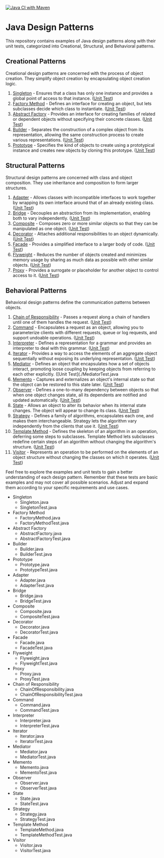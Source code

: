 [![Java CI with Maven](https://github.com/Janaka2/DesignPatterns/actions/workflows/maven.yml/badge.svg)](https://github.com/Janaka2/DesignPatterns/actions/workflows/maven.yml)
# Java Design Patterns

This repository contains examples of Java design patterns along with their unit tests, categorized into Creational, Structural, and Behavioral patterns.

## Creational Patterns

Creational design patterns are concerned with the process of object creation. They simplify object creation by encapsulating object creation logic.

1. [Singleton](./Singleton.java) - Ensures that a class has only one instance and provides a global point of access to that instance. ([Unit Test](./SingletonTest.java))
2. [Factory Method](./FactoryMethod.java) - Defines an interface for creating an object, but lets subclasses decide which class to instantiate. ([Unit Test](./FactoryMethodTest.java))
3. [Abstract Factory](./AbstractFactory.java) - Provides an interface for creating families of related or dependent objects without specifying their concrete classes. ([Unit Test](./AbstractFactoryTest.java))
4. [Builder](./Builder.java) - Separates the construction of a complex object from its representation, allowing the same construction process to create various representations. ([Unit Test](./BuilderTest.java))
5. [Prototype](./Prototype.java) - Specifies the kind of objects to create using a prototypical instance and creates new objects by cloning this prototype. ([Unit Test](./PrototypeTest.java))

## Structural Patterns

Structural design patterns are concerned with class and object composition. They use inheritance and composition to form larger structures.

1. [Adapter](./Adapter.java) - Allows classes with incompatible interfaces to work together by wrapping its own interface around that of an already existing class. ([Unit Test](./AdapterTest.java))
2. [Bridge](./Bridge.java) - Decouples an abstraction from its implementation, enabling both to vary independently. ([Unit Test](./BridgeTest.java))
3. [Composite](./Composite.java) - Composes zero or more similar objects so that they can be manipulated as one object. ([Unit Test](./CompositeTest.java))
4. [Decorator](./Decorator.java) - Attaches additional responsibilities to an object dynamically. ([Unit Test](./DecoratorTest.java))
5. [Facade](./Facade.java) - Provides a simplified interface to a larger body of code. ([Unit Test](./FacadeTest.java))
6. [Flyweight](./Flyweight.java) - Reduces the number of objects created and minimizes memory usage by sharing as much data as possible with other similar objects. ([Unit Test](./FlyweightTest.java))
7. [Proxy](./Proxy.java) - Provides a surrogate or placeholder for another object to control access to it. ([Unit Test](./ProxyTest.java))

## Behavioral Patterns

Behavioral design patterns define the communication patterns between objects.

1. [Chain of Responsibility](./ChainOfResponsibility.java) - Passes a request along a chain of handlers until one of them handles the request. ([Unit Test](./ChainOfResponsibilityTest.java))
2. [Command](./Command.java) - Encapsulates a request as an object, allowing you to parameterize clients with different requests, queue or log requests, and support undoable operations. ([Unit Test](./CommandTest.java))
3. [Interpreter](./Interpreter.java) - Defines a representation for a grammar and provides an interpreter to deal with this grammar. ([Unit Test](./InterpreterTest.java))
4. [Iterator](./Iterator.java) - Provides a way to access the elements of an aggregate object sequentially without exposing its underlying representation. ([Unit Test](./IteratorTest.java))
5. [Mediator](./Mediator.java) - Defines an object that encapsulates how a set of objects interact, promoting loose coupling by keeping objects from referring to each other explicitly. ([Unit Test](./MediatorTest.java
6. [Memento](./Memento.java) - Captures and externalizes an object's internal state so that the object can be restored to this state later. ([Unit Test](./MementoTest.java))
7. [Observer](./Observer.java) - Defines a one-to-many dependency between objects so that when one object changes state, all its dependents are notified and updated automatically. ([Unit Test](./ObserverTest.java))
8. [State](./State.java) - Allows an object to alter its behavior when its internal state changes. The object will appear to change its class. ([Unit Test](./StateTest.java))
9. [Strategy](./Strategy.java) - Defines a family of algorithms, encapsulates each one, and makes them interchangeable. Strategy lets the algorithm vary independently from the clients that use it. ([Unit Test](./StrategyTest.java))
10. [Template Method](./TemplateMethod.java) - Defines the skeleton of an algorithm in an operation, deferring some steps to subclasses. Template Method lets subclasses redefine certain steps of an algorithm without changing the algorithm's structure. ([Unit Test](./TemplateMethodTest.java))
11. [Visitor](./Visitor.java) - Represents an operation to be performed on the elements of an object structure without changing the classes on which it operates. ([Unit Test](./VisitorTest.java))

Feel free to explore the examples and unit tests to gain a better understanding of each design pattern. Remember that these tests are basic examples and may not cover all possible scenarios. Adjust and expand them according to your specific requirements and use cases.
- Singleton
    - Singleton.java
    - SingletonTest.java
- Factory Method
    - FactoryMethod.java
    - FactoryMethodTest.java
- Abstract Factory
    - AbstractFactory.java
    - AbstractFactoryTest.java
- Builder
    - Builder.java
    - BuilderTest.java
- Prototype
    - Prototype.java
    - PrototypeTest.java
- Adapter
    - Adapter.java
    - AdapterTest.java
- Bridge
    - Bridge.java
    - BridgeTest.java
- Composite
    - Composite.java
    - CompositeTest.java
- Decorator
    - Decorator.java
    - DecoratorTest.java
- Facade
    - Facade.java
    - FacadeTest.java
- Flyweight
    - Flyweight.java
    - FlyweightTest.java
- Proxy
    - Proxy.java
    - ProxyTest.java
- Chain of Responsibility
    - ChainOfResponsibility.java
    - ChainOfResponsibilityTest.java
- Command
    - Command.java
    - CommandTest.java
- Interpreter
    - Interpreter.java
    - InterpreterTest.java
- Iterator
    - Iterator.java
    - IteratorTest.java
- Mediator
    - Mediator.java
    - MediatorTest.java
- Memento
    - Memento.java
    - MementoTest.java
- Observer
    - Observer.java
    - ObserverTest.java
- State
    - State.java
    - StateTest.java
- Strategy
    - Strategy.java
    - StrategyTest.java
- Template Method
    - TemplateMethod.java
    - TemplateMethodTest.java
- Visitor
    - Visitor.java
    - VisitorTest.java
